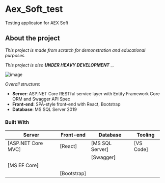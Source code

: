 # Aex_Soft_test

Testing applicaton for AEX Soft

## About the project

_This project is made from scratch for demonstration and educational purposes._

_This project is also_ ___UNDER HEAVY DEVELOPMENT___ _.

![image](https://user-images.githubusercontent.com/90443769/180435125-167bbe1f-2a01-44f6-b19e-73442b2b2dc6.png)

_Overall structure_:

* __Server__: ASP.NET Core RESTful service layer with Entity Framework Core ORM and Swagger API Spec
* __Front-end__: SPA-style front-end with React, Bootstrap
* __Database__: MS SQL Server 2019

### Built With
| Server | Front-end | Database | Tooling |
| ---  | --- | --- | --- |
[ASP.NET Core MVC]|[React]|[MS SQL Server]|[VS Code]
|||[Swagger]|
[MS EF Core]||||[Azure Data Studio]
| | [Bootstrap] 
